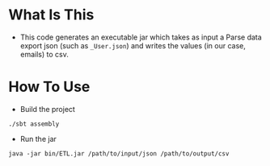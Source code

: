 # What Is This
 - This code generates an executable jar which takes as input a Parse data export json (such as `_User.json`) and writes the values (in our case, emails) to csv.

# How To Use

 - Build the project
```
./sbt assembly
```
 - Run the jar
```
java -jar bin/ETL.jar /path/to/input/json /path/to/output/csv
```
